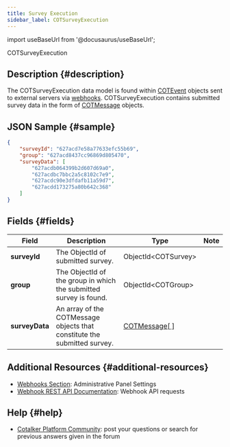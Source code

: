 ```yaml
---
title: Survey Execution
sidebar_label: COTSurveyExecution
---
```

import useBaseUrl from '@docusaurus/useBaseUrl';

<span className="hero__subtitle">COTSurveyExecution</span>

## Description {#description}

The COTSurveyExecution data model is found within [COTEvent](/docs/documentation/models/webhooks/event) objects sent to external servers via [webhooks](/docs/documentation/admin/admin_webhooks). COTSurveyExecution contains submitted survey data in the form of [COTMessage](/docs/documentation/models/communication/model_messages) objects.

## JSON Sample {#sample}
```json
{ 
    "surveyId": "627acd7e58a77633efc55b69",
    "group": "627acd8437cc96869d805470", 
    "surveyData": [
        "627acdb064399b2d607d69a0",
        "627acdbc7bbc2a5c8102c7e9",
        "627acdc90e3dfdafb11a59d7",
        "627acdd173275a80b642c368"
    ]
}
```

## Fields {#fields}

Field | Description | Type | Note
--- | --- | --- | ---
**surveyId** | The ObjectId of submitted survey. | ObjectId<COTSurvey\> |
**group** | The ObjectId of the group in which the submitted survey is found. | ObjectId<COTGroup\> |
**surveyData** | An array of the COTMessage objects that constitute the submitted survey. | [COTMessage[ ]](/docs/documentation/models/communication/model_messages) |



## Additional Resources {#additional-resources}
- [Webhooks Section](/docs/documentation/admin/admin_webhooks): Administrative Panel Settings
- [Webhook REST API Documentation](/docs/documentation/api/automations/webhooks): Webhook API requests

## Help {#help}

- [Cotalker Platform Community](https://github.com/Cotalker/documentation/discussions): post your questions or search for previous answers given in the forum